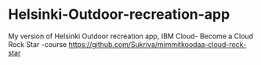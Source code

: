 # Helsinki-Outdoor-recreation-app
My version of Helsinki Outdoor recreation app, IBM Cloud- Become a Cloud Rock Star -course
https://github.com/Sukriva/mimmitkoodaa-cloud-rock-star
